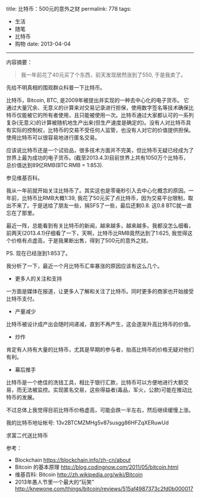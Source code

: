 title: 比特币：500元的意外之财
permalink: 778
tags:
  - 生活
  - 随笔
  - 比特币
  - 购物
date: 2013-04-04
---

内容摘要：

> 我一年前花了40元买了个东西，前天发现居然涨到了550, 于是我卖了。

先给不明真相的围观群众科普一下比特币。

比特币，Bitcoin, BTC, 是2009年被提出并实现的一种去中心化的电子货币。 它通过大量冗余、无意义的计算来对交易记录进行担保，使用数字签名等技术确保比特币仅能被它的所有者使用，且只能被使用一次。比特币通过大家都认可的一系列复杂(无意义)的计算被随机地生产出来(但生产速度是确定的)。没有人对比特币具有实际的控制权，比特币的交易不受任何人监管，也没有人对它的价值提供担保。使用比特币可以很容易地进行匿名交易。

应该说比特币还是一个试验品，很多技术方面并不完美，但比特币无疑已经成为了世界上最为成功的电子货币。(截至2013.4.3)目前世界上共有1050万个比特币，总价值达到89亿RMB(BTC:RMB = 1:853).

参见维基百科。

我从一年前就开始关注比特币了。其实这也是零毫秒引入去中心化概念的原因。一年前，比特币比RMB大概1:39, 我花了50元买了点比特币，因为交易平台限制，取出不来了。于是送给了朋友一些，捐SFS了一些，最后还剩0.8\. 这0.8 BTC就一直忘在了那里。

最近一阵，总能看到有关比特币的新闻，越来越多，越来越多。我都没怎么细看，前两天(2013.4.1)仔细看了一下，天啊，比特币比RMB竟然达到了1:625, 我觉得这个价格有点虚高，于是我果断出售，得到了500元的意外之财。

PS. 现在已经涨到1:853了。

我分析了一下，最近一个月比特币汇率暴涨的原因应该有这么几个。

* 更多人的关注和支持

一方面是媒体在报道，让更多人了解和关注了比特币。同时更多的商家也开始接受比特币支付。

* 产量减少

比特币被设计成产出会随时间递减，直到不再产生，这会逐渐升高比特币的价值。

* 炒作

肯定有人持有大量的比特币，尤其是早期的参与者，抬高比特币的价格无疑对他们有利。

* 幕后推手

比特币是一个绝佳的洗钱工具，相比于银行汇款，比特币可以方便地进行大额交易，而无法被监控。实现匿名交易，这些得益者(毒品，军火，公款)可能在推动比特币的发展。

不过总体上我觉得目前比特币价格虚高，可能会跌一半左右，然后继续缓慢上涨。

我的比特币地址帐号: 13v2BTCMZMHg5v87susgg86HFZqXERuwUd

求富二代送比特币

参考：

* Blockchain https://blockchain.info/zh-cn/about
* Bitcoin 的基本原理 http://blog.codingnow.com/2011/05/bitcoin.html
* 维基百科: Bitcoin http://zh.wikipedia.org/wiki/Bitcoin
* 2013年愚人节里一个最大的“玩笑” http://knewone.com/things/bitcoin/reviews/515af4987373c2fd0b000017
